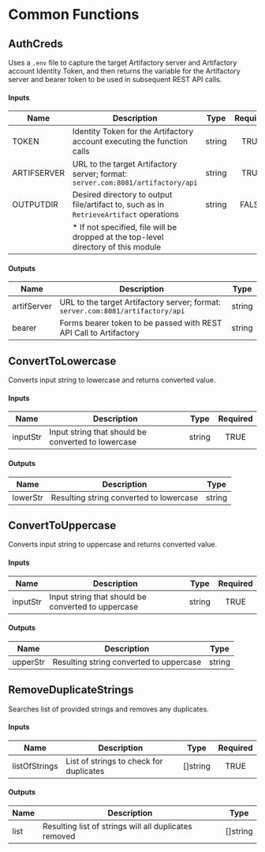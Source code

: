 # Common Functions

## AuthCreds
Uses a `.env` file to capture the target Artifactory server and Artifactory account Identity Token, and then returns the variable for the Artifactory server and bearer token to be used in subsequent REST API calls.

#### Inputs
| Name        | Description                                                                              | Type     | Required |
|-------------|------------------------------------------------------------------------------------------|----------|:--------:|
| TOKEN       | Identity Token for the Artifactory account executing the function calls                  | string   | TRUE     |
| ARTIFSERVER | URL to the target Artifactory server; format: `server.com:8081/artifactory/api`          | string   | TRUE     |
| OUTPUTDIR   | Desired directory to output file/artifact to, such as in `RetrieveArtifact` operations   | string   | FALSE    |
|             | * If not specified, file will be dropped at the top-level directory of this module       |          |          |

#### Outputs
| Name        | Description                                                                              | Type     |
|-------------|------------------------------------------------------------------------------------------|----------|
| artifServer | URL to the target Artifactory server; format: `server.com:8081/artifactory/api`          | string   |
| bearer      | Forms bearer token to be passed with REST API Call to Artifactory                        | string   |


## ConvertToLowercase
Converts input string to lowercase and returns converted value.

#### Inputs
| Name        | Description                                                                              | Type     | Required |
|-------------|------------------------------------------------------------------------------------------|----------|:--------:|
| inputStr    | Input string that should be converted to lowercase                                       | string   | TRUE     |

#### Outputs
| Name        | Description                                                                              | Type     |
|-------------|------------------------------------------------------------------------------------------|----------|
| lowerStr    | Resulting string converted to lowercase                                                  | string   |


## ConvertToUppercase
Converts input string to uppercase and returns converted value.

#### Inputs
| Name        | Description                                                                              | Type     | Required |
|-------------|------------------------------------------------------------------------------------------|----------|:--------:|
| inputStr    | Input string that should be converted to uppercase                                       | string   | TRUE     |

#### Outputs
| Name        | Description                                                                              | Type     |
|-------------|------------------------------------------------------------------------------------------|----------|
| upperStr    | Resulting string converted to uppercase                                                  | string   |


## RemoveDuplicateStrings
Searches list of provided strings and removes any duplicates. 

#### Inputs
| Name           | Description                                                                           | Type     | Required |
|----------------|---------------------------------------------------------------------------------------|----------|:--------:|
| listOfStrings  | List of strings to check for duplicates                                               | []string | TRUE     |

#### Outputs
| Name        | Description                                                                              | Type     |
|-------------|------------------------------------------------------------------------------------------|----------|
| list        | Resulting list of strings will all duplicates removed                                    | []string |